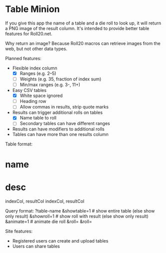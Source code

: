 # Table Minion

If you give this app the name of a table and a die roll to look up, it will return a PNG image of the result column. It's intended to provide better table features for Roll20.net.

Why return an image? Because Roll20 macros can retrieve images from the web, but not other data types.

Planned features:
* Flexible index column
    * [x] Ranges (e.g. 2–5)
    * [ ] Weights (e.g. 35, fraction of index sum)
    * [ ] Min/max ranges (e.g. 3-, 11+)
* Easy CSV tables
    * [x] White space ignored
    * [ ] Heading row
    * [ ] Allow commas in results, strip quote marks
* Results can trigger additional rolls on tables
    * [x] Name table to roll
    * [ ] Secondary tables can have different ranges
* Results can have modifiers to additional rolls
* Tables can have more than one results column

Table format:
# name
# desc
indexCol, resultCol
indexCol, resultCol

Query format:
?table-name
&showtable=1    # show entire table (else show only result)
&showroll=1     # show roll with result (else show only result)
&animate=1      # animate die roll
&roll<n>=<value>
&roll<n>=<value>

Site features:
* Registered users can create and upload tables
* Users can share tables
